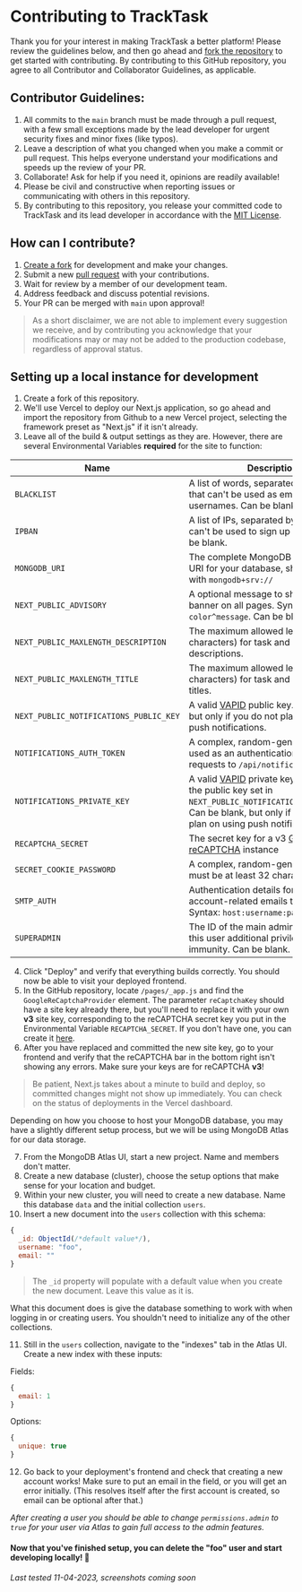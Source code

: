 # Contributing to TrackTask

Thank you for your interest in making TrackTask a better platform! Please review the guidelines below, and then go ahead and [fork the repository](https://github.com/TurtleCode84/tracktask/fork) to get started with contributing. By contributing to this GitHub repository, you agree to all Contributor and Collaborator Guidelines, as applicable.

## Contributor Guidelines:
1. All commits to the `main` branch must be made through a pull request, with a few small exceptions made by the lead developer for urgent security fixes and minor fixes (like typos).
2. Leave a description of what you changed when you make a commit or pull request. This helps everyone understand your modifications and speeds up the review of your PR.
3. Collaborate! Ask for help if you need it, opinions are readily available!
4. Please be civil and constructive when reporting issues or communicating with others in this repository.
5. By contributing to this repository, you release your committed code to TrackTask and its lead developer in accordance with the [MIT License](/LICENSE).

## How can I contribute?
1. [Create a fork](https://github.com/TurtleCode84/tracktask/fork) for development and make your changes.
2. Submit a new [pull request](https://github.com/TurtleCode84/tracktask/pulls) with your contributions.
3. Wait for review by a member of our development team.
4. Address feedback and discuss potential revisions.
5. Your PR can be merged with `main` upon approval!

> As a short disclaimer, we are not able to implement every suggestion we receive, and by contributing you acknowledge that your modifications may or may not be added to the production codebase, regardless of approval status.

## Setting up a local instance for development
1. Create a fork of this repository.
2. We'll use Vercel to deploy our Next.js application, so go ahead and import the repository from Github to a new Vercel project, selecting the framework preset as "Next.js" if it isn't already.
3. Leave all of the build & output settings as they are. However, there are several Environmental Variables **required** for the site to function:

| Name                     | Description                                                                                             | Usage                |
|--------------------------|---------------------------------------------------------------------------------------------------------| -------------------- |
| `BLACKLIST`              | A list of words, separated by commas, that can't be used as emails or usernames. Can be blank.          | Abuse prevention     |
| `IPBAN`                  | A list of IPs, separated by commas, that can't be used to sign up or login. Can be blank.               | Abuse prevention     |
| `MONGODB_URI`            | The complete MongoDB connection URI for your database, should begin with `mongodb+srv://`               | Database connections |
| `NEXT_PUBLIC_ADVISORY`   | A optional message to show as a banner on all pages. Syntax: `color^message`. Can be blank, optional.   | Site-wide announcements |
| `NEXT_PUBLIC_MAXLENGTH_DESCRIPTION` | The maximum allowed length (in characters) for task and collection descriptions. | Abuse prevention |
| `NEXT_PUBLIC_MAXLENGTH_TITLE` | The maximum allowed length (in characters) for task and collection titles. | Abuse prevention |
| `NEXT_PUBLIC_NOTIFICATIONS_PUBLIC_KEY` | A valid [VAPID](https://web.dev/articles/push-notifications-web-push-protocol) public key. Can be blank, but only if you do not plan on using push notifications. | Push notifications   |
| `NOTIFICATIONS_AUTH_TOKEN` | A complex, random-generated string used as an authentication token for API requests to `/api/notifications`  | Push notifications   |
| `NOTIFICATIONS_PRIVATE_KEY` | A valid [VAPID](https://web.dev/articles/push-notifications-web-push-protocol) private key, matched to the public key set in `NEXT_PUBLIC_NOTIFICATIONS_PUBLIC_KEY`. Can be blank, but only if you do not plan on using push notifications. | Push notifications |
| `RECAPTCHA_SECRET`       | The secret key for a v3 [Google reCAPTCHA](https://www.google.com/recaptcha/about/) instance                                                       | Abuse prevention     |
| `SECRET_COOKIE_PASSWORD` | A complex, random-generated string, must be at least 32 characters long                                      | User authentication  |
| `SMTP_AUTH`            | Authentication details for sending account-related emails through SMTP. Syntax: `host:username:password`.      | Account-related emails |
| `SUPERADMIN`             | The ID of the main admin user, grants this user additional privileges and immunity. Can be blank.       | Administration       |

4. Click "Deploy" and verify that everything builds correctly. You should now be able to visit your deployed frontend.
5. In the GitHub repository, locate `/pages/_app.js` and find the `GoogleReCaptchaProvider` element. The parameter `reCaptchaKey` should have a site key already there, but you'll need to replace it with your own **v3** site key, corresponding to the reCAPTCHA secret key you put in the Environmental Variable `RECAPTCHA_SECRET`. If you don't have one, you can create it [here](https://google.com/recaptcha/admin).
6. After you have replaced and committed the new site key, go to your frontend and verify that the reCAPTCHA bar in the bottom right isn't showing any errors. Make sure your keys are for reCAPTCHA **v3**!

> Be patient, Next.js takes about a minute to build and deploy, so committed changes might not show up immediately. You can check on the status of deployments in the Vercel dashboard.

Depending on how you choose to host your MongoDB database, you may have a slightly different setup process, but we will be using MongoDB Atlas for our data storage.

7. From the MongoDB Atlas UI, start a new project. Name and members don't matter.
8. Create a new database (cluster), choose the setup options that make sense for your location and budget.
9. Within your new cluster, you will need to create a new database. Name this database `data` and the initial collection `users`.
10. Insert a new document into the `users` collection with this schema:

```js
{
  _id: ObjectId(/*default value*/),
  username: "foo",
  email: ""
}
```
>The `_id` property will populate with a default value when you create the new document. Leave this value as it is.

What this document does is give the database something to work with when logging in or creating users. You shouldn't need to initialize any of the other collections.

11. Still in the `users` collection, navigate to the "indexes" tab in the Atlas UI. Create a new index with these inputs:

Fields:
```js
{
  email: 1
}
```
Options:
```js
{
  unique: true
}
```

12. Go back to your deployment's frontend and check that creating a new account works! Make sure to put an email in the field, or you will get an error initially. (This resolves itself after the first account is created, so email can be optional after that.)

_After creating a user you should be able to change `permissions.admin` to `true` for your user via Atlas to gain full access to the admin features._

#### Now that you've finished setup, you can delete the "foo" user and start developing locally! 🥳

###### Last tested 11-04-2023, screenshots coming soon
